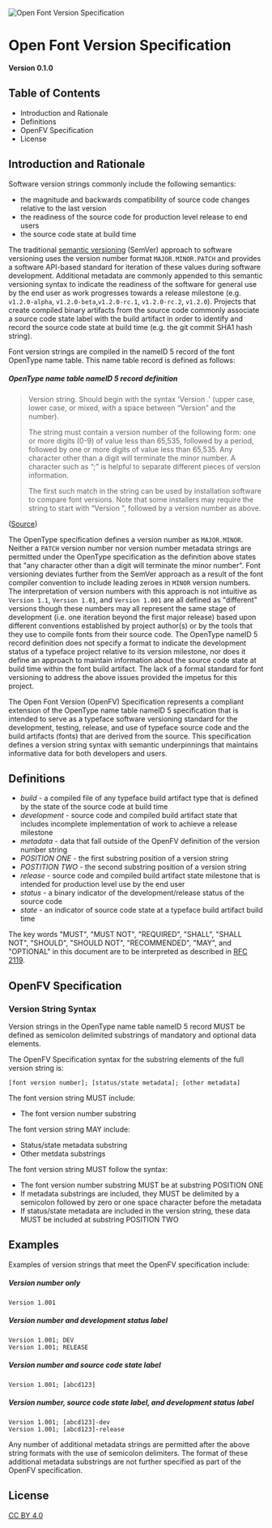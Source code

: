 <img src="https://github.com/openfv/openfv/raw/master/img/openfv-header-crunch.png" alt="Open Font Version Specification"> 

# Open Font Version Specification

**Version 0.1.0**

## Table of Contents

- Introduction and Rationale
- Definitions
- OpenFV Specification
- License

## Introduction and Rationale

Software version strings commonly include the following semantics:

 - the magnitude and backwards compatibility of source code changes relative to the last version
 - the readiness of the source code for production level release to end users
 - the source code state at build time

The traditional [semantic versioning](https://github.com/semver/semver) (SemVer) approach to software versioning uses the version number format `MAJOR.MINOR.PATCH` and provides a software API-based standard for iteration of these values during software development.  Additional metadata are commonly appended to this semantic versioning syntax to indicate the readiness of the software for general use by the end user as work progresses towards a release milestone (e.g. `v1.2.0-alpha`, `v1.2.0-beta`,`v1.2.0-rc.1`, `v1.2.0-rc.2`, `v1.2.0`).  Projects that create compiled binary artifacts from the source code commonly associate a source code state label with the build artifact in order to identify and record the source code state at build time (e.g. the git commit SHA1 hash string).

Font version strings are compiled in the nameID 5 record of the font OpenType name table.  This name table record is defined as follows:

##### OpenType name table nameID 5 record definition

>Version string. Should begin with the syntax 'Version <number>.<number>' (upper case, lower case, or mixed, with a space between “Version” and the number).
>
>The string must contain a version number of the following form: one or more digits (0-9) of value less than 65,535, followed by a period, followed by one or more digits of value less than 65,535. Any character other than a digit will terminate the minor number. A character such as “;” is helpful to separate different pieces of version information.
>
>The first such match in the string can be used by installation software to compare font versions. Note that some installers may require the string to start with “Version ”, followed by a version number as above.

([Source](https://www.microsoft.com/typography/otspec/name.htm#nameIDs))

The OpenType specification defines a version number as `MAJOR.MINOR`.  Neither a `PATCH` version number nor version number metadata strings are permitted under the OpenType specification as the definition above states that "any character other than a digit will terminate the minor number".  Font versioning deviates further from the SemVer approach as a result of the font compiler convention to include leading zeroes in `MINOR` version numbers.  The interpretation of version numbers with this approach is not intuitive as `Version 1.1`, `Version 1.01`, and `Version 1.001` are all defined as "different" versions though these numbers may all represent the same stage of development (i.e. one iteration beyond the first major release) based upon different conventions established by project author(s) or by the tools that they use to compile fonts from their source code.  The OpenType nameID 5 record definition does not specify a format to indicate the development status of a typeface project relative to its version milestone, nor does it define an approach to maintain information about the source code state at build time within the font build artifact.  The lack of a formal standard for font versioning to address the above issues provided the impetus for this project.

The Open Font Version (OpenFV) Specification represents a compliant extension of the OpenType name table nameID 5 specification that is intended to serve as a typeface software versioning standard for the development, testing, release, and use of typeface source code and the build artifacts (fonts) that are derived from the source.  This specification defines a version string syntax with semantic underpinnings that maintains informative data for both developers and users.


## Definitions

- *build* - a compiled file of any typeface build artifact type that is defined by the state of the source code at build time
- *development* - source code and compiled build artifact state that includes incomplete implementation of work to achieve a release milestone
- *metadata* - data that fall outside of the OpenFV definition of the version number string
- *POSITION ONE* - the first substring position of a version string
- *POSTITION TWO* - the second substring position of a version string
- *release* - source code and compiled build artifact state milestone that is intended for production level use by the end user
- *status* - a binary indicator of the development/release status of the source code
- *state* - an indicator of source code state at a typeface build artifact build time

The key words "MUST", "MUST NOT", "REQUIRED", "SHALL", "SHALL NOT", "SHOULD", "SHOULD NOT", "RECOMMENDED",  "MAY", and "OPTIONAL" in this document are to be interpreted as described in [RFC 2119](https://tools.ietf.org/html/rfc2119).


## OpenFV Specification

### Version String Syntax

Version strings in the OpenType name table nameID 5 record MUST be defined as semicolon delimited substrings of mandatory and optional data elements.

The OpenFV Specification syntax for the substring elements of the full version string is:

```
[font version number]; [status/state metadata]; [other metadata]
```

The font version string MUST include:

- The font version number substring

The font version string MAY include:

- Status/state metadata substring
- Other metdata substrings

The font version string MUST follow the syntax:

- The font version number substring MUST be at substring POSITION ONE
- If metadata substrings are included, they MUST be delimited by a semicolon followed by zero or one space character before the metadata
- If status/state metadata are included in the version string, these data MUST be included at substring POSITION TWO

## Examples

Examples of version strings that meet the OpenFV specification include:

##### Version number only
```
Version 1.001
```

##### Version number and development status label
```
Version 1.001; DEV
Version 1.001; RELEASE
```

##### Version number and source code state label

```
Version 1.001; [abcd123]
```

##### Version number, source code state label, and development status label
```
Version 1.001; [abcd123]-dev
Version 1.001; [abcd123]-release
```

Any number of additional metadata strings are permitted after the above string formats with the use of semicolon delimiters.  The format of these additional metadata substrings are not further specified as part of the OpenFV specification.


## License

[CC BY 4.0](https://creativecommons.org/licenses/by/4.0/)
